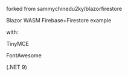 forked from sammychinedu2ky/blazorfirestore

Blazor WASM Firebase+Firestore example

with:

TinyMCE

FontAwesome

(.NET 9)
